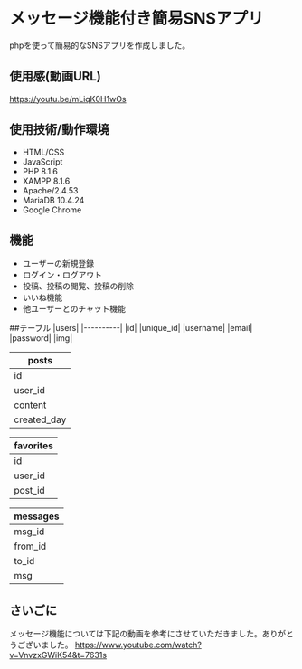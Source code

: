 # メッセージ機能付き簡易SNSアプリ
phpを使って簡易的なSNSアプリを作成しました。

## 使用感(動画URL)
https://youtu.be/mLiqK0H1wOs

## 使用技術/動作環境
* HTML/CSS
* JavaScript
* PHP 8.1.6
* XAMPP 8.1.6
* Apache/2.4.53
* MariaDB 10.4.24
* Google Chrome

## 機能
* ユーザーの新規登録
* ログイン・ログアウト
* 投稿、投稿の閲覧、投稿の削除
* いいね機能
* 他ユーザーとのチャット機能

##テーブル
|users|
|----------|
|id|
|unique_id|
|username|
|email|
|password|
|img|

|posts|
|--------|
|id|
|user_id|
|content|
|created_day|

|favorites|
|---------|
|id|
|user_id|
|post_id|

|messages|
|---------|
|msg_id|
|from_id|
|to_id|
|msg|

## さいごに
メッセージ機能については下記の動画を参考にさせていただきました。ありがとうございました。
https://www.youtube.com/watch?v=VnvzxGWiK54&t=7631s
